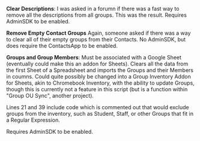 <b> Clear Descriptions</b>:
I was asked in a forumn if there was a fast way to remove all the descriptions from all groups. This was the result.
Requires AdminSDK to be enabled.

<b> Remove Empty Contact Groups</b>
Again, someone asked if there was a way to clear all of their empty groups from their Contacts. No AdminSDK, but does require the ContactsApp to be enabled.

<b> Groups and Group Members</b>:
Must be associated with a Google Sheet (eventually could make this an addon for Sheets).
Clears all the data from the first Sheet of a Spreadsheet and imports the Groups and their Members in coumns.  Could quite possibly be changed into a Group Inventory Addon for Sheets, akin to Chromebook Inventory, with the ability to update Groups, though this is currently not a feature in this script (but is a function within "Group OU Sync", another project).  

Lines 21 and 39 include code which is commented out that would exclude groups from the inventory, such as Student, Staff, or other Groups that fit in a Regular Expression.

Requires AdminSDK to be enabled.
